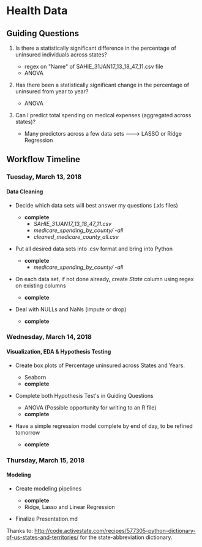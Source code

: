 # Health Data

## Guiding Questions

1. Is there a statistically significant difference in the percentage of uninsured individuals across states?
    * regex on "Name" of SAHIE_31JAN17_13_18_47_11.csv file
    * ANOVA

2. Has there been a statistically significant change in the percentage of uninsured from year to year?
    * ANOVA

3. Can I predict total spending on medical expenses (aggregated across states)?
    * Many predictors across a few data sets ---> LASSO or Ridge Regression

## Workflow Timeline

### Tuesday, March 13, 2018
#### Data Cleaning

* Decide which data sets will best answer my questions (.xls files)
    * **complete**
        * *SAHIE_31JAN17_13_18_47_11.csv*
        * *medicare_spending_by_county/ -all*
        * *cleaned_medicare_county_all.csv*

* Put all desired data sets into .csv format and bring into Python
    * **complete**
        * *medicare_spending_by_county/ -all*

* On each data set, if not done already, create *State* column using regex on existing columns
    * **complete**

* Deal with NULLs and NaNs (impute or drop)
    * **complete**

### Wednesday, March 14, 2018
#### Visualization, EDA & Hypothesis Testing

* Create box plots of Percentage uninsured across States and Years.
    * Seaborn
    * **complete**

* Complete both Hypothesis Test's in Guiding Questions
    * ANOVA (Possible opportunity for writing to an R file)
    * **complete**

* Have a simple regression model complete by end of day, to be refined tomorrow
    * **complete**

### Thursday, March 15, 2018
#### Modeling

* Create modeling pipelines
    * **complete**
    * Ridge, Lasso and Linear Regression

* Finalize Presentation.md



Thanks to:
http://code.activestate.com/recipes/577305-python-dictionary-of-us-states-and-territories/ for the state-abbreviation dictionary.
